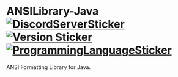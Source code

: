 # ANSILibrary-Java [![DiscordServerSticker](https://img.shields.io/discord/745447009242316860?color=7289Da&label=Discord&style=for-the-badge&logo=discord)](https://discord.gg/6WuDCZh)[![Version Sticker](https://img.shields.io/badge/Version-v1.0.0-informational?style=for-the-badge&logo)](https://github.com/gigitac/bismarckEngine)[![ProgrammingLanguageSticker](https://img.shields.io/badge/Java-orange?style=for-the-badge&logo=java)](https://www.google.com/search?q=oracle+java&rlz=1C5CHFA_enCA913CA913&oq=oracle+java&aqs=chrome..69i57j0l7.2231j0j4&sourceid=chrome&ie=UTF-8)

ANSI Formatting Library for Java.
